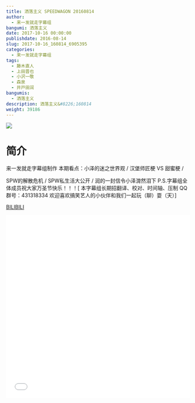```yaml
---
title: 洒落主义 SPEEDWAGON 20160814
author: 
  - 来一发就走字幕组
bangumi: 洒落主义
date: 2017-10-16 00:00:00
publishdate: 2016-08-14
slug: 2017-10-16_160814_6905395
categories: 
  - 来一发就走字幕组
tags: 
  - 藤木直人
  - 上田晋也
  - 小沢一敬
  - 森泉
  - 井戸田润
bangumis: 
  - 洒落主义
description: 洒落主义&#8226;160814
weight: 39186
---
```


![](https://i.imgur.com/RYu0IeK.jpg)

# 简介  
来一发就走字幕组制作 本期看点：小泽的迷之世界观 / 汉堡师匠梗 VS 甜蜜梗 / 


SPW的解散危机 / SPW私生活大公开 / 润的一封信令小泽潸然泪下  P.S.字幕组全体成员祝大家万圣节快乐！！！[ 本字幕组长期招翻译、校对、时间轴、压制   QQ群号：431318334 欢迎喜欢搞笑艺人的小伙伴和我们一起玩（聊）耍（天）]

  [BILIBILI](https://www.bilibili.com/video/av6905395/)


<div class="vcontainer">  <iframe class='video' src="//www.bilibili.com/blackboard/player.html?cid=11250321&aid=6905395" width="100%" height="500" frameborder="0" allowfullscreen="allowfullscreen"></iframe></div>
